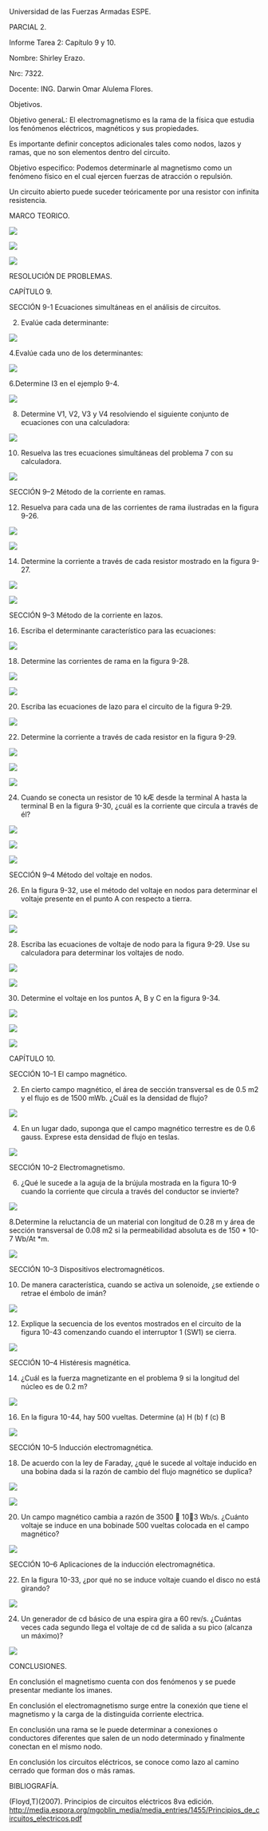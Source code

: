 Universidad de las Fuerzas Armadas ESPE.

PARCIAL 2.

Informe Tarea 2: Capítulo 9 y 10.

Nombre: Shirley Erazo.

Nrc: 7322.

Docente: ING. Darwin Omar Alulema Flores.

Objetivos.

Objetivo generaL: El electromagnetismo es la rama de la física que estudia los fenómenos eléctricos, magnéticos y sus propiedades.

Es importante definir conceptos adicionales tales como nodos, lazos y ramas, que no son elementos dentro del circuito.

Objetivo especifico: Podemos determinarle al magnetismo como un fenómeno físico en el cual ejercen fuerzas de atracción o repulsión.

Un circuito abierto puede suceder teóricamente por una resistor con infinita resistencia.

MARCO TEORICO.

![](https://github.com/Shirley-Erazo9/Informe-N5/blob/main/MP1.png)

![](https://github.com/Shirley-Erazo9/Informe-N5/blob/main/MP2.png)

![](https://github.com/Shirley-Erazo9/Informe-N5/blob/main/MP3.png)

RESOLUCIÓN DE PROBLEMAS.

CAPÍTULO 9. 

SECCIÓN 9-1 Ecuaciones simultáneas en el análisis de circuitos.

2. Evalúe cada determinante:

![](https://github.com/Shirley-Erazo9/Informe-N5/blob/main/EJ1.png)

4.Evalúe cada uno de los determinantes:

![](https://github.com/Shirley-Erazo9/Informe-N5/blob/main/EJ2.png)

6.Determine I3 en el ejemplo 9-4.

![](https://github.com/Shirley-Erazo9/Informe-N5/blob/main/EJ3.png)

8. Determine V1, V2, V3 y V4 resolviendo el siguiente conjunto de ecuaciones con una calculadora:

![](https://github.com/Shirley-Erazo9/Informe-N5/blob/main/EJ4.png)

10. Resuelva las tres ecuaciones simultáneas del problema 7 con su calculadora.

![](https://github.com/Shirley-Erazo9/Informe-N5/blob/main/EJ5.png)

SECCIÓN 9–2 Método de la corriente en ramas.

12. Resuelva para cada una de las corrientes de rama ilustradas en la figura 9-26.

![](https://github.com/Shirley-Erazo9/Informe-N5/blob/main/EJ6.png)

![](https://github.com/Shirley-Erazo9/Informe-N5/blob/main/EJ6.1.png)

14. Determine la corriente a través de cada resistor mostrado en la figura 9-27.

![](https://github.com/Shirley-Erazo9/Informe-N5/blob/main/EJ7.png)

![](https://github.com/Shirley-Erazo9/Informe-N5/blob/main/EJ7.1.png)

SECCIÓN 9–3 Método de la corriente en lazos.

16. Escriba el determinante característico para las ecuaciones:

![](https://github.com/Shirley-Erazo9/Informe-N5/blob/main/EJ8.png)

18. Determine las corrientes de rama en la figura 9-28.

![](https://github.com/Shirley-Erazo9/Informe-N5/blob/main/EJ9.png)

![](https://github.com/Shirley-Erazo9/Informe-N5/blob/main/EJ9.1.png)

20. Escriba las ecuaciones de lazo para el circuito de la figura 9-29.

![](https://github.com/Shirley-Erazo9/Informe-N5/blob/main/EJ10.png)

22. Determine la corriente a través de cada resistor en la figura 9-29.

![](https://github.com/Shirley-Erazo9/Informe-N5/blob/main/EJ11.png)

![](https://github.com/Shirley-Erazo9/Informe-N5/blob/main/EJ11.1.png)

![](https://github.com/Shirley-Erazo9/Informe-N5/blob/main/EJ11.2.png)

24. Cuando se conecta un resistor de 10 kÆ desde la terminal A hasta la terminal B en la figura 9-30, ¿cuál es la corriente que circula a través de él?

![](https://github.com/Shirley-Erazo9/Informe-N5/blob/main/EJ12.png)

![](https://github.com/Shirley-Erazo9/Informe-N5/blob/main/EJ12.1.png)

![](https://github.com/Shirley-Erazo9/Informe-N5/blob/main/EJ12.2.png)

SECCIÓN 9–4 Método del voltaje en nodos.

26. En la figura 9-32, use el método del voltaje en nodos para determinar el voltaje presente en el punto A con respecto a tierra.

![](https://github.com/Shirley-Erazo9/Informe-N5/blob/main/EJ13.png)

![](https://github.com/Shirley-Erazo9/Informe-N5/blob/main/EJ13.1.png)

28. Escriba las ecuaciones de voltaje de nodo para la figura 9-29. Use su calculadora para determinar los voltajes de nodo.

![](https://github.com/Shirley-Erazo9/Informe-N5/blob/main/EJ14.png)

![](https://github.com/Shirley-Erazo9/Informe-N5/blob/main/EJ14.1.png)

30. Determine el voltaje en los puntos A, B y C en la figura 9-34.

![](https://github.com/Shirley-Erazo9/Informe-N5/blob/main/EJ15.png)

![](https://github.com/Shirley-Erazo9/Informe-N5/blob/main/EJ15.1.png)

![](https://github.com/Shirley-Erazo9/Informe-N5/blob/main/EJ15.2.png)

CAPÍTULO 10.

SECCIÓN 10–1 El campo magnético.

2. En cierto campo magnético, el área de sección transversal es de 0.5 m2 y el flujo es de 1500 mWb. ¿Cuál es la densidad de flujo?

![](https://github.com/Shirley-Erazo9/Informe-N5/blob/main/EJ16.png)

4. En un lugar dado, suponga que el campo magnético terrestre es de 0.6 gauss. Exprese esta densidad de flujo en teslas.

![](https://github.com/Shirley-Erazo9/Informe-N5/blob/main/EJ17.png)

SECCIÓN 10–2 Electromagnetismo.

6. ¿Qué le sucede a la aguja de la brújula mostrada en la figura 10-9 cuando la corriente que circula a través del conductor se invierte?

![](https://github.com/Shirley-Erazo9/Informe-N5/blob/main/EJ18.png)

8.Determine la reluctancia de un material con longitud de 0.28 m y área de sección transversal de 0.08 m2 si la permeabilidad absoluta es de 150 * 10-7 Wb/At *m.

![](https://github.com/Shirley-Erazo9/Informe-N5/blob/main/EJ19.png)

SECCIÓN 10–3 Dispositivos electromagnéticos.

10. De manera característica, cuando se activa un solenoide, ¿se extiende o retrae el émbolo de imán?

![](https://github.com/Shirley-Erazo9/Informe-N5/blob/main/EJ20%20(2).png)

12. Explique la secuencia de los eventos mostrados en el circuito de la figura 10-43 comenzando cuando el interruptor 1 (SW1) se cierra.

![](https://github.com/Shirley-Erazo9/Informe-N5/blob/main/EJ21.png)

SECCIÓN 10–4 Histéresis magnética.

14. ¿Cuál es la fuerza magnetizante en el problema 9 si la longitud del núcleo es de 0.2 m?

![](https://github.com/Shirley-Erazo9/Informe-N5/blob/main/EJ22.png)

16. En la figura 10-44, hay 500 vueltas. Determine
(a) H (b) f (c) B

![](https://github.com/Shirley-Erazo9/Informe-N5/blob/main/EJ23.png)

SECCIÓN 10–5 Inducción electromagnética.

18. De acuerdo con la ley de Faraday, ¿qué le sucede al voltaje inducido en una bobina dada si la razón de cambio del flujo magnético se duplica?

![](https://github.com/Shirley-Erazo9/Informe-N5/blob/main/EJ24.png)

![](https://github.com/Shirley-Erazo9/Informe-N5/blob/main/EJ24.1%20(2).png)

20. Un campo magnético cambia a razón de 3500  103 Wb/s. ¿Cuánto voltaje se induce en una bobinade 500 vueltas colocada en el campo magnético?

![](https://github.com/Shirley-Erazo9/Informe-N5/blob/main/EJ25.png)

SECCIÓN 10–6 Aplicaciones de la inducción electromagnética.

22. En la figura 10-33, ¿por qué no se induce voltaje cuando el disco no está girando?

![](https://github.com/Shirley-Erazo9/Informe-N5/blob/main/EJ26.png)

24. Un generador de cd básico de una espira gira a 60 rev/s. ¿Cuántas veces cada segundo llega el voltaje de cd de salida a su pico (alcanza un máximo)?

![](https://github.com/Shirley-Erazo9/Informe-N5/blob/main/EJ27.png)

CONCLUSIONES.

En conclusión el magnetismo cuenta con dos fenómenos y se puede presentar mediante los imanes. 

En conclusión el electromagnetismo surge entre la conexión que tiene el magnetismo y la carga de la distinguida corriente electrica.

En conclusión una rama se le puede determinar a conexiones o conductores diferentes que salen de un nodo determinado y finalmente conectan en el mismo nodo.

En conclusión los circuitos eléctricos, se conoce como lazo al camino cerrado que forman dos o más ramas.

BIBLIOGRAFÍA.

(Floyd,T)(2007). Principios de circuitos eléctricos 8va edición. 
http://media.espora.org/mgoblin_media/media_entries/1455/Principios_de_circuitos_electricos.pdf
